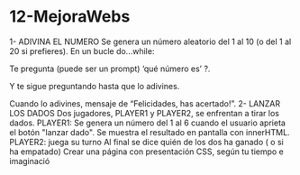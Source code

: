 # 12-MejoraWebs
 1- ADIVINA EL NUMERO
Se genera un número aleatorio del 1 al 10  (o del 1 al 20 si prefieres).
En un bucle do...while:

Te pregunta (puede ser un prompt) ‘qué número es’ ?.

Y te sigue preguntando hasta que lo adivines.

Cuando lo adivines, mensaje de “Felicidades, has acertado!”.
2- LANZAR LOS DADOS
Dos jugadores, PLAYER1 y PLAYER2, se enfrentan a tirar los dados.
PLAYER1: Se genera un número del 1 al 6 cuando el usuario aprieta el botón "lanzar dado". Se muestra el resultado en pantalla con innerHTML.
PLAYER2: juega su turno
Al final se dice quién de los dos  ha ganado ( o si ha empatado)
Crear una página con presentación CSS, según tu tiempo e imaginació